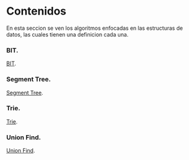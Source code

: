 # Contenidos
En esta seccion se ven los algoritmos enfocadas en las estructuras de datos, las cuales tienen una definicion cada una.

### BIT.
[BIT](https://github.com/Lutyvr02/Algoritmica/tree/main/Contenidos/Estructura_de_datos/BIT).
### Segment Tree.
[Segment Tree](https://github.com/Lutyvr02/Algoritmica/tree/main/Contenidos/Estructura_de_datos/Segment%20Tree).
### Trie.
[Trie](https://github.com/Lutyvr02/Algoritmica/tree/main/Contenidos/Estructura_de_datos/Trie).
### Union Find.
[Union Find](https://github.com/Lutyvr02/Algoritmica/tree/main/Contenidos/Estructura_de_datos/Union%20Find).
